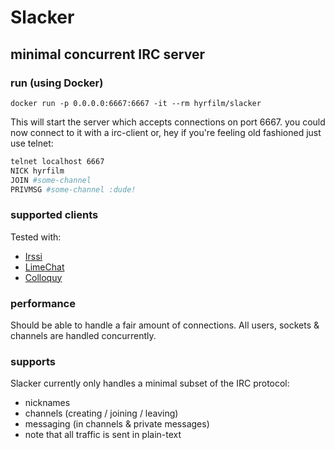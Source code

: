 # Slacker
## minimal concurrent IRC server

### run (using Docker)
`docker run -p 0.0.0.0:6667:6667 -it --rm hyrfilm/slacker`

This will start the server which accepts connections on port 6667.
you could now connect to it with a irc-client or, hey if you're feeling old fashioned just use telnet:
```bash
telnet localhost 6667
NICK hyrfilm
JOIN #some-channel
PRIVMSG #some-channel :dude!
```

### supported clients
Tested with:
- [Irssi](https://irssi.org/)
- [LimeChat](http://limechat.net/)
- [Colloquy](http://colloquy.info/)

### performance
Should be able to handle a fair amount of connections. All users, sockets & channels are handled concurrently.

### supports
Slacker currently only handles a minimal subset of the IRC protocol:
- nicknames
- channels (creating / joining / leaving)
- messaging (in channels & private messages)
- note that all traffic is sent in plain-text
